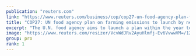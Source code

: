 ```yaml
---
publication: "reuters.com"
link: "https://www.reuters.com/business/cop/cop27-un-food-agency-plan-farming-emissions-launch-by-next-year-after-investor-2022-11-10/"
title: "COP27: UN food agency plan on farming emissions to launch by next year after investor push"
excerpt: "The U.N. food agency aims to launch a plan within the year to make the world's food system more sustainable, a senior executive told Reuters on the sidelines of the COP27 climate talks in Egypt."
image: "https://www.reuters.com/resizer/VcvWdJRv2AyuHlmfj-Ev6VvwwVM=/1200x628/smart/filters:quality(80)/cloudfront-us-east-2.images.arcpublishing.com/reuters/WARSVZRTBVLGTNT52N6W4YQIXQ.jpg"
group: pro
rank: 1
---
```

